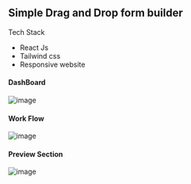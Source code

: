 ## Simple Drag and Drop form builder

Tech Stack 
- React Js
- Tailwind css
- Responsive website
  
#### DashBoard
![image](https://github.com/saketkum11/dragAndDropFormBuilder/assets/46194436/3140008a-1941-4f03-b695-f57bbe6381d3)

#### Work Flow
![image](https://github.com/saketkum11/dragAndDropFormBuilder/assets/46194436/3b475704-ca59-4dc2-86b8-4db6a83774d8)

#### Preview Section
![image](https://github.com/saketkum11/dragAndDropFormBuilder/assets/46194436/21ef9265-56db-4eef-b8e2-7979e98c5674)
